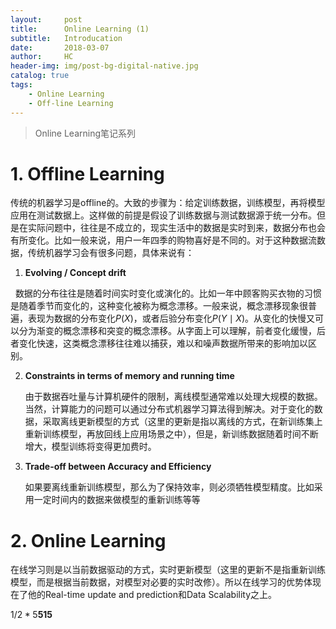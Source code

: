 ```yaml
---
layout:     post
title:      Online Learning (1)
subtitle:   Introducation
date:       2018-03-07
author:     HC
header-img: img/post-bg-digital-native.jpg
catalog: true
tags:
    - Online Learning
    - Off-line Learning
---
```


> Online Learning笔记系列

# 1. Offline Learning

​	传统的机器学习是offline的。大致的步骤为：给定训练数据，训练模型，再将模型应用在测试数据上。这样做的前提是假设了训练数据与测试数据源于统一分布。但是在实际问题中，往往是不成立的，现实生活中的数据是实时到来，数据分布也会有所变化。比如一般来说，用户一年四季的购物喜好是不同的。对于这种数据流数据，传统机器学习会有很多问题，具体来说有：

1. **Evolving / Concept drift**

   ​	数据的分布往往是随着时间实时变化或演化的。比如一年中顾客购买衣物的习惯是随着季节而变化的，这种变化被称为概念漂移。一般来说，概念漂移现象很普遍，表现为数据的分布变化$P(X)$，或者后验分布变化$P(Y\mid X)$。从变化的快慢又可以分为渐变的概念漂移和突变的概念漂移。从字面上可以理解，前者变化缓慢，后者变化快速，这类概念漂移往往难以捕获，难以和噪声数据所带来的影响加以区别。

2. **Constraints in terms of memory and running time**

   ​	由于数据吞吐量与计算机硬件的限制，离线模型通常难以处理大规模的数据。当然，计算能力的问题可以通过分布式机器学习算法得到解决。对于变化的数据，采取离线更新模型的方式（这里的更新是指以离线的方式，在新训练集上重新训练模型，再放回线上应用场景之中），但是，新训练数据随着时间不断增大，模型训练将变得更加费时。

3. **Trade-off between Accuracy and Efficiency** 

   ​	如果要离线重新训练模型，那么为了保持效率，则必须牺牲模型精度。比如采用一定时间内的数据来做模型的重新训练等等

# 2. Online Learning

​	在线学习则是以当前数据驱动的方式，实时更新模型（这里的更新不是指重新训练模型，而是根据当前数据，对模型对必要的实时改修）。所以在线学习的优势体现在了他的Real-time update and prediction和Data Scalability之上。

$1/2 * 5 \mathbf{515}$


